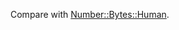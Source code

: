 Compare with [Number::Bytes::Human](https://github.com/ReneNyffenegger/PerlModules/tree/master/Number/Bytes/Human).
